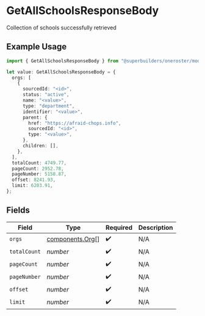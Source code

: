 # GetAllSchoolsResponseBody

Collection of schools successfully retrieved

## Example Usage

```typescript
import { GetAllSchoolsResponseBody } from "@superbuilders/oneroster/models/operations";

let value: GetAllSchoolsResponseBody = {
  orgs: [
    {
      sourcedId: "<id>",
      status: "active",
      name: "<value>",
      type: "department",
      identifier: "<value>",
      parent: {
        href: "https://afraid-chops.info",
        sourcedId: "<id>",
        type: "<value>",
      },
      children: [],
    },
  ],
  totalCount: 4749.77,
  pageCount: 2952.78,
  pageNumber: 5158.87,
  offset: 8241.93,
  limit: 6203.91,
};
```

## Fields

| Field                                              | Type                                               | Required                                           | Description                                        |
| -------------------------------------------------- | -------------------------------------------------- | -------------------------------------------------- | -------------------------------------------------- |
| `orgs`                                             | [components.Org](../../models/components/org.md)[] | :heavy_check_mark:                                 | N/A                                                |
| `totalCount`                                       | *number*                                           | :heavy_check_mark:                                 | N/A                                                |
| `pageCount`                                        | *number*                                           | :heavy_check_mark:                                 | N/A                                                |
| `pageNumber`                                       | *number*                                           | :heavy_check_mark:                                 | N/A                                                |
| `offset`                                           | *number*                                           | :heavy_check_mark:                                 | N/A                                                |
| `limit`                                            | *number*                                           | :heavy_check_mark:                                 | N/A                                                |